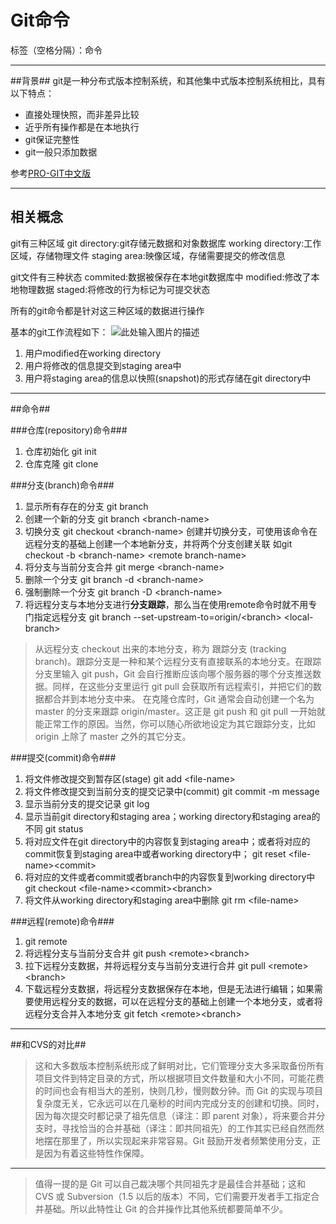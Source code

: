 ﻿# Git命令


标签（空格分隔）：命令

-----
##背景##
git是一种分布式版本控制系统，和其他集中式版本控制系统相比，具有以下特点：

 - 直接处理快照，而非差异比较
 - 近乎所有操作都是在本地执行
 - git保证完整性
 - git一般只添加数据

参考[PRO-GIT中文版][1]
 
------
## 相关概念 ##
git有三种区域
git directory:git存储元数据和对象数据库
working directory:工作区域，存储物理文件
staging area:映像区域，存储需要提交的修改信息


git文件有三种状态
commited:数据被保存在本地git数据库中
modified:修改了本地物理数据
staged:将修改的行为标记为可提交状态

所有的git命令都是针对这三种区域的数据进行操作

基本的git工作流程如下：
![此处输入图片的描述][2]

 1. 用户modified在working directory
 2. 用户将修改的信息提交到staging area中
 3. 用户将staging area的信息以快照(snapshot)的形式存储在git directory中

---
##命令##

###仓库(repository)命令###

 1. 仓库初始化
git init
 2. 仓库克隆
git clone    

###分支(branch)命令###

 1. 显示所有存在的分支
git branch
 2. 创建一个新的分支
git branch &lt;branch-name&gt;
 3. 切换分支 
git checkout &lt;branch-name&gt;
    创建并切换分支，可使用该命令在远程分支的基础上创建一个本地新分支，并将两个分支创建关联 如git checkout -b
    &lt;branch-name&gt; &lt;remote branch-name&gt; 
 4. 将分支与当前分支合并 
 git merge &lt;branch-name&gt; 
 5. 删除一个分支
git branch -d &lt;branch-name&gt; 
 6. 强制删除一个分支 
git branch -D &lt;branch-name&gt; 
 7. 将远程分支与本地分支进行**分支跟踪**，那么当在使用remote命令时就不用专门指定远程分支
git branch --set-upstream-to=origin/&lt;branch&gt;
    &lt;local-branch&gt;
> 从远程分支 checkout 出来的本地分支，称为 跟踪分支 (tracking branch)。跟踪分支是一种和某个远程分支有直接联系的本地分支。在跟踪分支里输入 git push，Git 会自行推断应该向哪个服务器的哪个分支推送数据。同样，在这些分支里运行 git pull 会获取所有远程索引，并把它们的数据都合并到本地分支中来。
在克隆仓库时，Git 通常会自动创建一个名为 master 的分支来跟踪 origin/master。这正是 git push 和 git pull 一开始就能正常工作的原因。当然，你可以随心所欲地设定为其它跟踪分支，比如 origin 上除了 master 之外的其它分支。

###提交(commit)命令###

 1. 将文件修改提交到暂存区(stage)
git add &lt;file-name&gt;
 2. 将文件修改提交到当前分支的提交记录中(commit)
git commit -m message
 3. 显示当前分支的提交记录
git log
 4. 显示当前git directory和staging area；working directory和staging area的不同
git status
 5. 将对应文件在git directory中的内容恢复到staging area中；或者将对应的commit恢复到staging area中或者working directory中；
git reset &lt;file-name&gt;&lt;commit&gt;
 6. 将对应的文件或者commit或者branch中的内容恢复到working directory中
git checkout &lt;file-name&gt;&lt;commit&gt;&lt;branch&gt;
 7. 将文件从working directory和staging area中删除
git rm &lt;file-name&gt;

###远程(remote)命令###

 1. git remote 
 2. 将远程分支与当前分支合并
git push &lt;remote&gt;&lt;branch&gt;
 3. 拉下远程分支数据，并将远程分支与当前分支进行合并
git pull &lt;remote&gt;&lt;branch&gt;
 4. 下载远程分支数据，将远程分支数据保存在本地，但是无法进行编辑；如果需要使用远程分支的数据，可以在远程分支的基础上创建一个本地分支，或者将远程分支合并入本地分支
git fetch &lt;remote&gt;&lt;branch&gt;


----

##和CVS的对比##

> 这和大多数版本控制系统形成了鲜明对比，它们管理分支大多采取备份所有项目文件到特定目录的方式，所以根据项目文件数量和大小不同，可能花费的时间也会有相当大的差别，快则几秒，慢则数分钟。而 Git 的实现与项目复杂度无关，它永远可以在几毫秒的时间内完成分支的创建和切换。同时，因为每次提交时都记录了祖先信息（译注：即 parent 对象），将来要合并分支时，寻找恰当的合并基础（译注：即共同祖先）的工作其实已经自然而然地摆在那里了，所以实现起来非常容易。Git 鼓励开发者频繁使用分支，正是因为有着这些特性作保障。 

----

> 值得一提的是 Git 可以自己裁决哪个共同祖先才是最佳合并基础；这和 CVS 或 Subversion（1.5 以后的版本）不同，它们需要开发者手工指定合并基础。所以此特性让 Git 的合并操作比其他系统都要简单不少。




 


  [1]: https://git-scm.com/book/zh/v2/
  [2]: https://git-scm.com/book/en/v2/book/01-introduction/images/areas.png